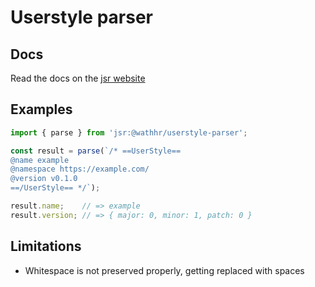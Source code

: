 # Userstyle parser

## Docs
Read the docs on the [jsr website](https://jsr.io/@wathhr/userstyle-parser/doc)

## Examples
```ts
import { parse } from 'jsr:@wathhr/userstyle-parser';

const result = parse(`/* ==UserStyle==
@name example
@namespace https://example.com/
@version v0.1.0
==/UserStyle== */`);

result.name;    // => example
result.version; // => { major: 0, minor: 1, patch: 0 }
```

## Limitations
- Whitespace is not preserved properly, getting replaced with spaces
